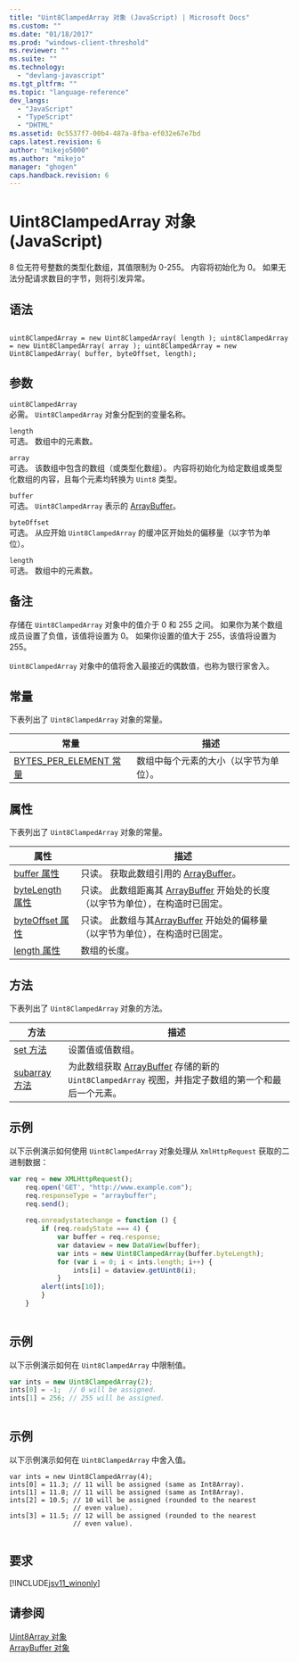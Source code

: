 ```yaml
---
title: "Uint8ClampedArray 对象 (JavaScript) | Microsoft Docs"
ms.custom: ""
ms.date: "01/18/2017"
ms.prod: "windows-client-threshold"
ms.reviewer: ""
ms.suite: ""
ms.technology: 
  - "devlang-javascript"
ms.tgt_pltfrm: ""
ms.topic: "language-reference"
dev_langs: 
  - "JavaScript"
  - "TypeScript"
  - "DHTML"
ms.assetid: 0c5537f7-00b4-487a-8fba-ef032e67e7bd
caps.latest.revision: 6
author: "mikejo5000"
ms.author: "mikejo"
manager: "ghogen"
caps.handback.revision: 6
---
```

# Uint8ClampedArray 对象 (JavaScript)
8 位无符号整数的类型化数组，其值限制为 0\-255。  内容将初始化为 0。  如果无法分配请求数目的字节，则将引发异常。  
  
## 语法  
  
```  
  
uint8ClampedArray = new Uint8ClampedArray( length ); uint8ClampedArray = new Uint8ClampedArray( array ); uint8ClampedArray = new Uint8ClampedArray( buffer, byteOffset, length);  
```  
  
## 参数  
 `uint8ClampedArray`  
 必需。  `Uint8ClampedArray` 对象分配到的变量名称。  
  
 `length`  
 可选。  数组中的元素数。  
  
 `array`  
 可选。  该数组中包含的数组（或类型化数组）。  内容将初始化为给定数组或类型化数组的内容，且每个元素均转换为 `Uint8` 类型。  
  
 `buffer`  
 可选。  `Uint8ClampedArray` 表示的 [ArrayBuffer](../../javascript/reference/arraybuffer-object.md)。  
  
 `byteOffset`  
 可选。  从应开始 `Uint8ClampedArray` 的缓冲区开始处的偏移量（以字节为单位）。  
  
 `length`  
 可选。  数组中的元素数。  
  
## 备注  
 存储在 `Uint8ClampedArray` 对象中的值介于 0 和 255 之间。  如果你为某个数组成员设置了负值，该值将设置为 0。  如果你设置的值大于 255，该值将设置为 255。  
  
 `Uint8ClampedArray` 对象中的值将舍入最接近的偶数值，也称为银行家舍入。  
  
## 常量  
 下表列出了 `Uint8ClampedArray` 对象的常量。  
  
|常量|描述|  
|--------|--------|  
|[BYTES\_PER\_ELEMENT 常量](../../javascript/reference/bytes-per-element-constant-uint8clampedarray.md)|数组中每个元素的大小（以字节为单位）。|  
  
## 属性  
 下表列出了 `Uint8ClampedArray` 对象的常量。  
  
|属性|描述|  
|--------|--------|  
|[buffer 属性](../../javascript/reference/buffer-property-uint8clampedarray.md)|只读。  获取此数组引用的 [ArrayBuffer](../../javascript/reference/arraybuffer-object.md)。|  
|[byteLength 属性](../../javascript/reference/bytelength-property-uint8clampedarray.md)|只读。  此数组距离其 [ArrayBuffer](../../javascript/reference/arraybuffer-object.md) 开始处的长度（以字节为单位），在构造时已固定。|  
|[byteOffset 属性](../../javascript/reference/byteoffset-property-uint8clampedarray.md)|只读。  此数组与其[ArrayBuffer](../../javascript/reference/arraybuffer-object.md) 开始处的偏移量（以字节为单位），在构造时已固定。|  
|[length 属性](../../javascript/reference/length-property-uint8clampedarray.md)|数组的长度。|  
  
## 方法  
 下表列出了 `Uint8ClampedArray` 对象的方法。  
  
|方法|描述|  
|--------|--------|  
|[set 方法](../../javascript/reference/set-method-uint8clampedarray.md)|设置值或值数组。|  
|[subarray 方法](../../javascript/reference/subarray-method-uint8clampedarray.md)|为此数组获取 [ArrayBuffer](../../javascript/reference/arraybuffer-object.md) 存储的新的 `Uint8ClampedArray` 视图，并指定子数组的第一个和最后一个元素。|  
  
## 示例  
 以下示例演示如何使用 `Uint8ClampedArray` 对象处理从 `XmlHttpRequest` 获取的二进制数据：  
  
```javascript  
var req = new XMLHttpRequest();  
    req.open('GET', "http://www.example.com");  
    req.responseType = "arraybuffer";  
    req.send();  
  
    req.onreadystatechange = function () {  
        if (req.readyState === 4) {  
            var buffer = req.response;  
            var dataview = new DataView(buffer);  
            var ints = new Uint8ClampedArray(buffer.byteLength);  
            for (var i = 0; i < ints.length; i++) {  
                ints[i] = dataview.getUint8(i);  
            }  
        alert(ints[10]);  
        }  
    }  
  
```  
  
## 示例  
 以下示例演示如何在 `Uint8ClampedArray` 中限制值。  
  
```javascript  
var ints = new Uint8ClampedArray(2);  
ints[0] = -1;  // 0 will be assigned.  
ints[1] = 256; // 255 will be assigned.  
  
```  
  
## 示例  
 以下示例演示如何在 `Uint8ClampedArray` 中舍入值。  
  
```  
var ints = new Uint8ClampedArray(4);  
ints[0] = 11.3; // 11 will be assigned (same as Int8Array).  
ints[1] = 11.8; // 11 will be assigned (same as Int8Array).  
ints[2] = 10.5; // 10 will be assigned (rounded to the nearest   
                // even value).  
ints[3] = 11.5; // 12 will be assigned (rounded to the nearest   
                // even value).  
  
```  
  
## 要求  
 [!INCLUDE[jsv11_winonly](../../javascript/reference/includes/jsv11-winonly-md.md)]  
  
## 请参阅  
 [Uint8Array 对象](../../javascript/reference/uint8array-object.md)   
 [ArrayBuffer 对象](../../javascript/reference/arraybuffer-object.md)